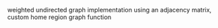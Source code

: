 weighted undirected graph implementation using an adjacency matrix, custom home region graph function
